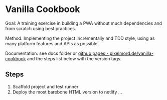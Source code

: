 # Vanilla Cookbook

Goal: A training exercise in building a PWA without much dependencies and from scratch using best practices.

Method: Implementing the project incrementally and TDD style, using as many platform features and APIs as possible.

Documentation: see docs folder or [github pages - pixelmord.de/vanilla-cookbook](https://pixelmord.de/vanilla-cookbook/#/) and the steps list below with the version tags.

## Steps

1. Scaffold project and test runner
2. Deploy the most barebone HTML version to netlify
   ...
